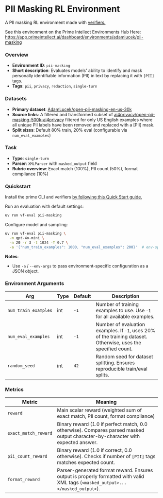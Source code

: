# PII Masking RL Environment

A PII masking RL environment made with [verifiers.](https://github.com/PrimeIntellect-ai/verifiers)

See this environment on the Prime Intellect Environments Hub Here: https://app.primeintellect.ai/dashboard/environments/adamlucek/pii-masking

### Overview
- **Environment ID**: `pii-masking`
- **Short description**: Evaluates models' ability to identify and mask personally identifiable information (PII) in text by replacing it with `[PII]` tags.
- **Tags**: `pii`, `privacy`, `redaction`, `single-turn`

### Datasets
- **Primary dataset**: [AdamLucek/open-pii-masking-en-us-30k](https://huggingface.co/datasets/AdamLucek/open-pii-masking-en-us-30k)
- **Source links**: A filtered and transformed subset of [ai4privacy/open-pii-masking-500k-ai4privacy](https://huggingface.co/datasets/ai4privacy/open-pii-masking-500k-ai4privacy) filtered for only US English examples where all unique PII labels have been removed and replaced with a [PII] mask.
- **Split sizes**: Default 80% train, 20% eval (configurable via `num_eval_examples`)

### Task
- **Type**: `single-turn`
- **Parser**: `XMLParser` with `masked_output` field
- **Rubric overview**: Exact match (100%), PII count (50%), format compliance (10%)

### Quickstart

Install the prime CLI and verifiers [by following this Quick Start guide.](https://github.com/PrimeIntellect-ai/verifiers?tab=readme-ov-file#quick-start)

Run an evaluation with default settings:
```bash
uv run vf-eval pii-masking
```

Configure model and sampling:
```bash
uv run vf-eval pii-masking \
  -m gpt-4o-mini \
  -n 20 -r 3 -t 1024 -T 0.7 \
  -a '{"num_train_examples": 1000, "num_eval_examples": 200}'  # env-specific args as JSON
```

**Notes**:
- Use `-a` / `--env-args` to pass environment-specific configuration as a JSON object.

### Environment Arguments

| Arg | Type | Default | Description |
| --- | ---- | ------- | ----------- |
| `num_train_examples` | int | `-1` | Number of training examples to use. Use `-1` for all available examples. |
| `num_eval_examples` | int | `-1` | Number of evaluation examples. If `-1`, uses 20% of the training dataset. Otherwise, uses the specified count. |
| `random_seed` | int | `42` | Random seed for dataset splitting. Ensures reproducible train/eval splits. |

### Metrics

| Metric | Meaning |
| ------ | ------- |
| `reward` | Main scalar reward (weighted sum of exact match, PII count, format compliance) |
| `exact_match_reward` | Binary reward (1.0 if perfect match, 0.0 otherwise). Compares parsed masked output character-by-character with expected answer. |
| `pii_count_reward` | Binary reward (1.0 if correct, 0.0 otherwise). Checks if number of `[PII]` tags matches expected count. |
| `format_reward` | Parser-generated format reward. Ensures output is properly formatted with valid XML tags (`<masked_output>...</masked_output>`). |
